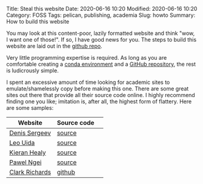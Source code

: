 Title: Steal this website
Date: 2020-06-16 10:20
Modified: 2020-06-16 10:20
Category: FOSS
Tags: pelican, publishing, academia
Slug: howto
Summary: How to build this website

You may look at this content-poor, lazily formatted website and think "wow, I want one of those!". If so, I have good news for you. The steps to build this website are laid out in the [github repo](https://github.com/callumrollo/callumrollo.github.io).

Very little programming expertise is required. As long as you are comfortable creating a [conda environment](https://docs.conda.io/projects/conda/en/latest/user-guide/tasks/manage-environments.html) and a [GitHub repository](https://help.github.com/en/enterprise/2.14/user/articles/create-a-repo), the rest is ludicrously simple. 

I spent an excessive amount of time looking for academic sites to emulate/shamelessly copy before making this one. There are some great sites out there that provide all their source code online. I highly recommend finding one you like; imitation is, after all, the highest form of flattery. Here are some samples:

| Website                                               | Source code                                                        |     |
| ----------------------------------------------------- | ------------------------------------------------------------------ | --- |
| [Denis Sergeev](https://dennissergeev.github.io/)     | [source](https://github.com/dennissergeev/dennissergeev.github.io) |     |
| [Leo Uida](https://www.leouieda.com/)                 | [source](https://github.com/leouieda/website)                      |     |
| [Kieran Healy](https://kieranhealy.org/)              | [source](https://github.com/kjhealy/kieranhealy.hugo/)             |     |
| [Pawel Ngei](https://alxd.org/pages/about.html#about) | [source](https://github.com/pawelngei/alxd.org)                    |     |
| [Clark Richards](https://clarkrichards.org/)          | [github](https://github.com/richardsc)                             |     |
